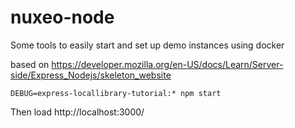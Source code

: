 # nuxeo-node

Some tools to easily start and set up demo instances using docker

based on https://developer.mozilla.org/en-US/docs/Learn/Server-side/Express_Nodejs/skeleton_website

    DEBUG=express-locallibrary-tutorial:* npm start
    
    
Then load http://localhost:3000/
